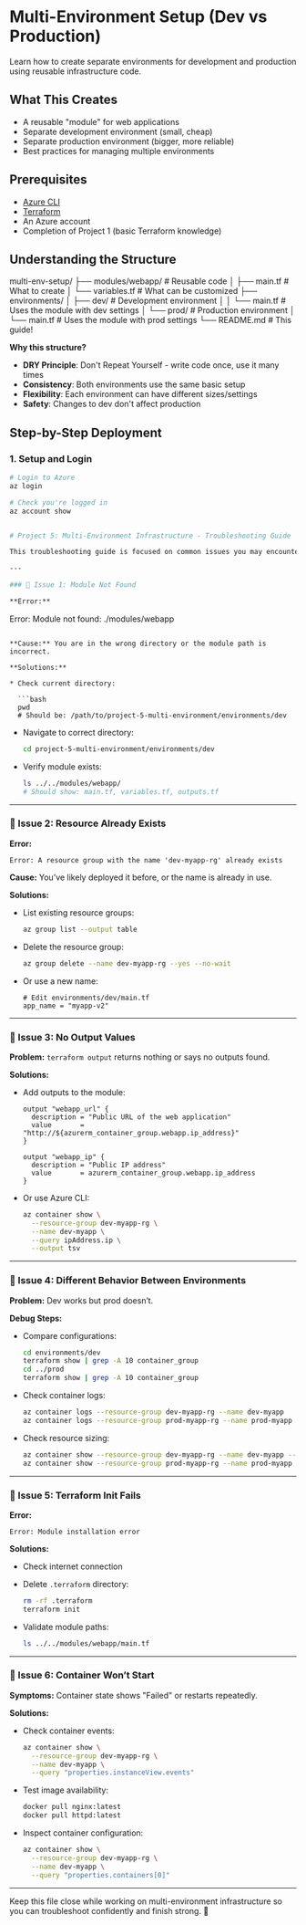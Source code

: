 # Multi-Environment Setup (Dev vs Production)

Learn how to create separate environments for development and production using reusable infrastructure code.

## What This Creates
- A reusable "module" for web applications
- Separate development environment (small, cheap)
- Separate production environment (bigger, more reliable)
- Best practices for managing multiple environments

## Prerequisites
- [Azure CLI](https://docs.microsoft.com/en-us/cli/azure/install-azure-cli)
- [Terraform](https://learn.hashicorp.com/tutorials/terraform/install-cli)
- An Azure account
- Completion of Project 1 (basic Terraform knowledge)

## Understanding the Structure
multi-env-setup/
├── modules/webapp/          # Reusable code
│   ├── main.tf             # What to create
│   └── variables.tf        # What can be customized
├── environments/
│   ├── dev/                # Development environment
│   │   └── main.tf         # Uses the module with dev settings
│   └── prod/               # Production environment
│       └── main.tf         # Uses the module with prod settings
└── README.md               # This guide!

**Why this structure?**
- **DRY Principle**: Don't Repeat Yourself - write code once, use it many times
- **Consistency**: Both environments use the same basic setup
- **Flexibility**: Each environment can have different sizes/settings
- **Safety**: Changes to dev don't affect production

## Step-by-Step Deployment

### 1. Setup and Login
```bash
# Login to Azure
az login

# Check you're logged in
az account show


# Project 5: Multi-Environment Infrastructure - Troubleshooting Guide

This troubleshooting guide is focused on common issues you may encounter when working with **Project 5: Multi-Environment Infrastructure** using Terraform and Azure.

---

### 🔧 Issue 1: Module Not Found

**Error:**

```
Error: Module not found: ./modules/webapp
```

**Cause:** You are in the wrong directory or the module path is incorrect.

**Solutions:**

* Check current directory:

  ```bash
  pwd
  # Should be: /path/to/project-5-multi-environment/environments/dev
  ```
* Navigate to correct directory:

  ```bash
  cd project-5-multi-environment/environments/dev
  ```
* Verify module exists:

  ```bash
  ls ../../modules/webapp/
  # Should show: main.tf, variables.tf, outputs.tf
  ```

---

### 🔧 Issue 2: Resource Already Exists

**Error:**

```
Error: A resource group with the name 'dev-myapp-rg' already exists
```

**Cause:** You’ve likely deployed it before, or the name is already in use.

**Solutions:**

* List existing resource groups:

  ```bash
  az group list --output table
  ```
* Delete the resource group:

  ```bash
  az group delete --name dev-myapp-rg --yes --no-wait
  ```
* Or use a new name:

  ```hcl
  # Edit environments/dev/main.tf
  app_name = "myapp-v2"
  ```

---

### 🔧 Issue 3: No Output Values

**Problem:** `terraform output` returns nothing or says no outputs found.

**Solutions:**

* Add outputs to the module:

  ```hcl
  output "webapp_url" {
    description = "Public URL of the web application"
    value       = "http://${azurerm_container_group.webapp.ip_address}"
  }

  output "webapp_ip" {
    description = "Public IP address"
    value       = azurerm_container_group.webapp.ip_address
  }
  ```
* Or use Azure CLI:

  ```bash
  az container show \
    --resource-group dev-myapp-rg \
    --name dev-myapp \
    --query ipAddress.ip \
    --output tsv
  ```

---

### 🔧 Issue 4: Different Behavior Between Environments

**Problem:** Dev works but prod doesn’t.

**Debug Steps:**

* Compare configurations:

  ```bash
  cd environments/dev
  terraform show | grep -A 10 container_group
  cd ../prod
  terraform show | grep -A 10 container_group
  ```
* Check container logs:

  ```bash
  az container logs --resource-group dev-myapp-rg --name dev-myapp
  az container logs --resource-group prod-myapp-rg --name prod-myapp
  ```
* Check resource sizing:

  ```bash
  az container show --resource-group dev-myapp-rg --name dev-myapp --query "properties.containers[0].properties.resources"
  az container show --resource-group prod-myapp-rg --name prod-myapp --query "properties.containers[0].properties.resources"
  ```

---

### 🔧 Issue 5: Terraform Init Fails

**Error:**

```
Error: Module installation error
```

**Solutions:**

* Check internet connection
* Delete `.terraform` directory:

  ```bash
  rm -rf .terraform
  terraform init
  ```
* Validate module paths:

  ```bash
  ls ../../modules/webapp/main.tf
  ```

---

### 🔧 Issue 6: Container Won’t Start

**Symptoms:** Container state shows "Failed" or restarts repeatedly.

**Solutions:**

* Check container events:

  ```bash
  az container show \
    --resource-group dev-myapp-rg \
    --name dev-myapp \
    --query "properties.instanceView.events"
  ```
* Test image availability:

  ```bash
  docker pull nginx:latest
  docker pull httpd:latest
  ```
* Inspect container configuration:

  ```bash
  az container show \
    --resource-group dev-myapp-rg \
    --name dev-myapp \
    --query "properties.containers[0]"
  ```

---

Keep this file close while working on multi-environment infrastructure so you can troubleshoot confidently and finish strong. 🚀
